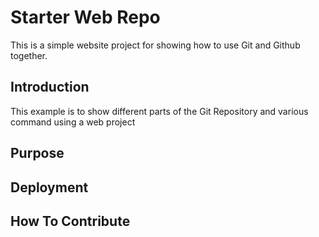 # Starter Web Repo

This is a simple website project for showing how to use Git and Github together.

## Introduction
This example is to show different parts of the Git Repository and various command using a web project

## Purpose

## Deployment

## How To Contribute